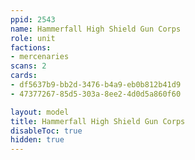 ```yaml
---
ppid: 2543
name: Hammerfall High Shield Gun Corps
role: unit
factions:
- mercenaries
scans: 2
cards:
- df5637b9-bb2d-3476-b4a9-eb0b812b41d9
- 47377267-85d5-303a-8ee2-4d0d5a860f60

layout: model
title: Hammerfall High Shield Gun Corps
disableToc: true
hidden: true
---
```

